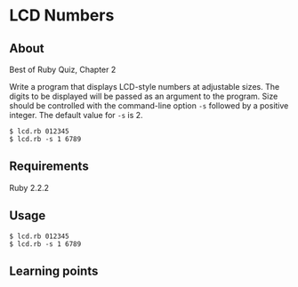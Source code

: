 # LCD Numbers

## About

Best of Ruby Quiz, Chapter 2

Write a program that displays LCD-style numbers at adjustable sizes. 
The digits to be displayed will be passed as an argument to the program. Size should be controlled with the command-line option `-s` followed by a positive integer. The default value for `-s` is 2.

    $ lcd.rb 012345
    $ lcd.rb -s 1 6789

## Requirements

Ruby 2.2.2

## Usage

    $ lcd.rb 012345
    $ lcd.rb -s 1 6789

## Learning points

